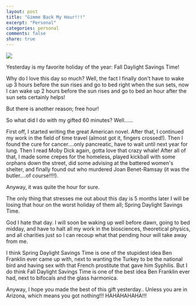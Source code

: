 ```yaml
---
layout: post
title: "Gimme Back My Hour!!!"
excerpt: "Personal"
categories: personal
comments: false
share: true
---
```



![](http://kokefm.com/wp-content/uploads/2016/11/daylight-savings-time-is-scheduled-for-this-sunday-november-2nd-smevMQ-clipart.jpg)




Yesterday is my favorite holiday of the year: Fall Daylight Savings Time!


Why do I love this day so much? Well, the fact I finally don't have to wake up 3 hours before the sun rises and go to bed right when the sun sets, now I can wake up 2 hours before the sun rises and go to bed an hour after the sun sets certainly helps!


But there is another reason; free hour! 


So what did I do with my gifted 60 minutes? Well......

First off, I started writing the great American novel. After that, I continued my work in the field of time travel (almost got it, fingers crossed!). Then I found the cure for cancer....only pancreatic, have to wait until next year for lung. Then I read Moby Dick again, gotta love that crazy whale! After all of that, I made some crepes for the homeless, played kickball with some orphans down the street, did some advising at the battered women's shelter, and finally found out who murdered Joan Benet-Ramsay (it was the butler....of course!!!!).


Anyway, it was quite the hour for sure. 



The only thing that stresses me out about this day is 5 months later I will be losing that hour on the worst holiday of them all; Spring Daylight Savings Time. 

God I hate that day. I will soon be waking up well before dawn, going to bed midday, and have to halt all my work in the biosciences, theoretical physics, and all charities just so I can recoup what that pending hour will take away from me.



I think Spring Daylight Savings Time is one of the stupidest idea Ben Franklin ever came up with, next to wanting the Turkey to be the national bird and having sex with that French prostitute that gave him Syphilis. But I do think Fall Daylight Savings Time is one of the best idea Ben Franklin ever had, next to bifocals and the glass harmonica.

Anyway, I hope you made the best of this gift yesterday.. Unless you are in Arizona, which means you got nothing!!! HAHAHAHAHA!!!




